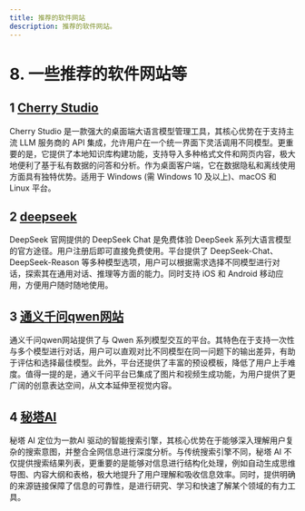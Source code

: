 ```yaml
---
title: 推荐的软件网站
description: 推荐的软件网站。
---
```


# 8. 一些推荐的软件网站等

## 1 [Cherry Studio](https://www.cherry-ai.com/)

Cherry Studio 是一款强大的桌面端大语言模型管理工具，其核心优势在于支持主流 LLM 服务商的 API 集成，允许用户在一个统一界面下灵活调用不同模型。更重要的是，它提供了本地知识库构建功能，支持导入多种格式文件和网页内容，极大地便利了基于私有数据的问答和分析。作为桌面客户端，它在数据隐私和离线使用方面具有独特优势。适用于 Windows (需 Windows 10 及以上)、macOS 和 Linux 平台。

## 2 [deepseek](https://chat.deepseek.com/)

DeepSeek 官网提供的 DeepSeek Chat 是免费体验 DeepSeek 系列大语言模型的官方途径。用户注册后即可直接免费使用。平台提供了 DeepSeek-Chat、DeepSeek-Reason 等多种模型选项，用户可以根据需求选择不同模型进行对话，探索其在通用对话、推理等方面的能力。同时支持 iOS 和 Android 移动应用，方便用户随时随地使用。

## 3 [通义千问qwen网站](https://chat.qwen.ai)

通义千问qwen网站提供了与 Qwen 系列模型交互的平台。其特色在于支持一次性与多个模型进行对话，用户可以直观对比不同模型在同一问题下的输出差异，有助于评估和选择最佳模型。此外，平台还提供了丰富的预设模板，降低了用户上手难度。值得一提的是，通义千问平台已集成了图片和视频生成功能，为用户提供了更广阔的创意表达空间，从文本延伸至视觉内容。

## 4 [秘塔AI](https://metaso.cn/)

秘塔 AI 定位为一款AI 驱动的智能搜索引擎，其核心优势在于能够深入理解用户复杂的搜索意图，并整合全网信息进行深度分析。与传统搜索引擎不同，秘塔 AI 不仅提供搜索结果列表，更重要的是能够对信息进行结构化处理，例如自动生成思维导图、内容大纲和表格，极大地提升了用户理解和吸收信息效率。同时，提供明确的来源链接保障了信息的可靠性，是进行研究、学习和快速了解某个领域的有力工具。